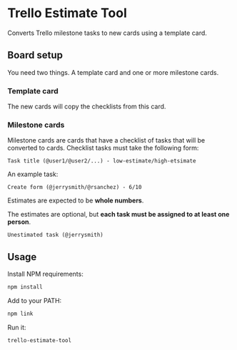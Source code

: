 # Trello Estimate Tool

Converts Trello milestone tasks to new cards using a template card.

## Board setup

You need two things. A template card and one or more milestone cards.

### Template card

The new cards will copy the checklists from this card.

### Milestone cards

Milestone cards are cards that have a checklist of tasks that will be converted to cards. Checklist tasks must take the following form:
 
```
Task title (@user1/@user2/...) - low-estimate/high-etsimate
```
 
An example task:
 
```
Create form (@jerrysmith/@rsanchez) - 6/10
```

Estimates are expected to be **whole numbers**.
 
The estimates are optional, but **each task must be assigned to at least one person**.
 
```
Unestimated task (@jerrysmith)
```

## Usage

Install NPM requirements:

```bash
npm install
```

Add to your PATH:

```bash
npm link
```

Run it:

```bash
trello-estimate-tool
```